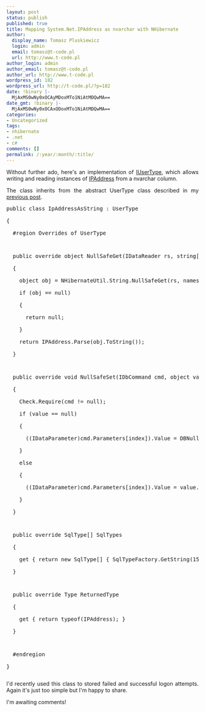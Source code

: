```yaml
---
layout: post
status: publish
published: true
title: Mapping System.Net.IPAddress as nvarchar with NHibernate
author:
  display_name: Tomasz Pluskiewicz
  login: admin
  email: tomasz@t-code.pl
  url: http://www.t-code.pl
author_login: admin
author_email: tomasz@t-code.pl
author_url: http://www.t-code.pl
wordpress_id: 182
wordpress_url: http://t-code.pl/?p=182
date: !binary |-
  MjAxMS0wNy0xOCAyMDoxMTo1NiAtMDQwMA==
date_gmt: !binary |-
  MjAxMS0wNy0xOCAxODoxMTo1NiAtMDQwMA==
categories:
- Uncategorized
tags:
- nhibernate
- .net
- c#
comments: []
permalink: /:year/:month/:title/
---
```

<p style="text-align: justify;">Without further ado, here's an implementation of <a href="http://www.nhforge.org/doc/nh/en/index.html#mapping-types-custom">IUserType</a>, which allows writing and reading instances of <a title="IPAddress class on MSDN" href="http://msdn.microsoft.com/en-us/library/system.net.ipaddress.aspx">IPAddress</a> from a nvarchar column.</p></p>
<p style="text-align: justify;">The class inherits from the abstract UserType class described in my <a title="Mapowanie typu Enum na int z użyciem NHibernate" href="http://t-code.pl/2011/07/enum-int-custom-mapping-nhibernate/">previous post</a>.</p></p>
<pre class="brush: csharp; gutter: true">public class IpAddressAsString : UserType<br />
{<br />
  #region Overrides of UserType</p>
<p>  public override object NullSafeGet(IDataReader rs, string[] names, object owner)<br />
  {<br />
    object obj = NHibernateUtil.String.NullSafeGet(rs, names);<br />
    if (obj == null)<br />
    {<br />
      return null;<br />
    }<br />
    return IPAddress.Parse(obj.ToString());<br />
  }</p>
<p>  public override void NullSafeSet(IDbCommand cmd, object value, int index)<br />
  {<br />
    Check.Require(cmd != null);<br />
    if (value == null)<br />
    {<br />
      ((IDataParameter)cmd.Parameters[index]).Value = DBNull.Value;<br />
    }<br />
    else<br />
    {<br />
      ((IDataParameter)cmd.Parameters[index]).Value = value.ToString();<br />
    }<br />
  }</p>
<p>  public override SqlType[] SqlTypes<br />
  {<br />
    get { return new SqlType[] { SqlTypeFactory.GetString(15) }; }<br />
  }</p>
<p>  public override Type ReturnedType<br />
  {<br />
    get { return typeof(IPAddress); }<br />
  }</p>
<p>  #endregion<br />
}</pre></p>
<p style="text-align: justify;">I'd recently used this class to stored failed and successful logon attempts. Again it's just too simple but I'm happy to share.</p></p>
<p style="text-align: justify;">I'm awaiting comments!</p><br />
<!--:--></p>
